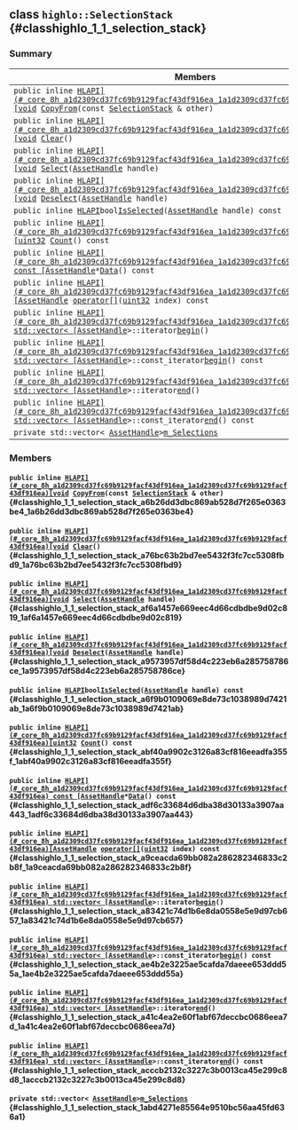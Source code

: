 ## class `highlo::SelectionStack` {#classhighlo_1_1_selection_stack}

### Summary

 Members                        | Descriptions                                
--------------------------------|---------------------------------------------
`public inline `[`HLAPI](#_core_8h_a1d2309cd37fc69b9129facf43df916ea_1a1d2309cd37fc69b9129facf43df916ea)[void`](#imgui__impl__opengl3__loader_8h_ac668e7cffd9e2e9cfee428b9b2f34fa7_1ac668e7cffd9e2e9cfee428b9b2f34fa7)` `[`CopyFrom`](#classhighlo_1_1_selection_stack_a6b26dd3dbc869ab528d7f265e0363be4_1a6b26dd3dbc869ab528d7f265e0363be4)`(const `[`SelectionStack`](#classhighlo_1_1_selection_stack)` & other)` | 
`public inline `[`HLAPI](#_core_8h_a1d2309cd37fc69b9129facf43df916ea_1a1d2309cd37fc69b9129facf43df916ea)[void`](#imgui__impl__opengl3__loader_8h_ac668e7cffd9e2e9cfee428b9b2f34fa7_1ac668e7cffd9e2e9cfee428b9b2f34fa7)` `[`Clear`](#classhighlo_1_1_selection_stack_a76bc63b2bd7ee5432f3fc7cc5308fbd9_1a76bc63b2bd7ee5432f3fc7cc5308fbd9)`()` | 
`public inline `[`HLAPI](#_core_8h_a1d2309cd37fc69b9129facf43df916ea_1a1d2309cd37fc69b9129facf43df916ea)[void`](#imgui__impl__opengl3__loader_8h_ac668e7cffd9e2e9cfee428b9b2f34fa7_1ac668e7cffd9e2e9cfee428b9b2f34fa7)` `[`Select`](#classhighlo_1_1_selection_stack_af6a1457e669eec4d66cdbdbe9d02c819_1af6a1457e669eec4d66cdbdbe9d02c819)`(`[`AssetHandle`](docs-api/api-highlo.md#namespacehighlo_aba67a82f16d09f36ba19647352617e58_1aba67a82f16d09f36ba19647352617e58)` handle)` | 
`public inline `[`HLAPI](#_core_8h_a1d2309cd37fc69b9129facf43df916ea_1a1d2309cd37fc69b9129facf43df916ea)[void`](#imgui__impl__opengl3__loader_8h_ac668e7cffd9e2e9cfee428b9b2f34fa7_1ac668e7cffd9e2e9cfee428b9b2f34fa7)` `[`Deselect`](#classhighlo_1_1_selection_stack_a9573957df58d4c223eb6a285758786ce_1a9573957df58d4c223eb6a285758786ce)`(`[`AssetHandle`](docs-api/api-highlo.md#namespacehighlo_aba67a82f16d09f36ba19647352617e58_1aba67a82f16d09f36ba19647352617e58)` handle)` | 
`public inline `[`HLAPI`](#_core_8h_a1d2309cd37fc69b9129facf43df916ea_1a1d2309cd37fc69b9129facf43df916ea)` bool `[`IsSelected`](#classhighlo_1_1_selection_stack_a6f9b0109069e8de73c1038989d7421ab_1a6f9b0109069e8de73c1038989d7421ab)`(`[`AssetHandle`](docs-api/api-highlo.md#namespacehighlo_aba67a82f16d09f36ba19647352617e58_1aba67a82f16d09f36ba19647352617e58)` handle) const` | 
`public inline `[`HLAPI](#_core_8h_a1d2309cd37fc69b9129facf43df916ea_1a1d2309cd37fc69b9129facf43df916ea)[uint32`](#_base_types_8h_a1134b580f8da4de94ca6b1de4d37975e_1a1134b580f8da4de94ca6b1de4d37975e)` `[`Count`](#classhighlo_1_1_selection_stack_abf40a9902c3126a83cf816eeadfa355f_1abf40a9902c3126a83cf816eeadfa355f)`() const` | 
`public inline `[`HLAPI](#_core_8h_a1d2309cd37fc69b9129facf43df916ea_1a1d2309cd37fc69b9129facf43df916ea) const [AssetHandle`](docs-api/api-highlo.md#namespacehighlo_aba67a82f16d09f36ba19647352617e58_1aba67a82f16d09f36ba19647352617e58)` * `[`Data`](#classhighlo_1_1_selection_stack_adf6c33684d6dba38d30133a3907aa443_1adf6c33684d6dba38d30133a3907aa443)`() const` | 
`public inline `[`HLAPI](#_core_8h_a1d2309cd37fc69b9129facf43df916ea_1a1d2309cd37fc69b9129facf43df916ea)[AssetHandle`](docs-api/api-highlo.md#namespacehighlo_aba67a82f16d09f36ba19647352617e58_1aba67a82f16d09f36ba19647352617e58)` `[`operator[]`](#classhighlo_1_1_selection_stack_a9ceacda69bb082a286282346833c2b8f_1a9ceacda69bb082a286282346833c2b8f)`(`[`uint32`](#_base_types_8h_a1134b580f8da4de94ca6b1de4d37975e_1a1134b580f8da4de94ca6b1de4d37975e)` index) const` | 
`public inline `[`HLAPI](#_core_8h_a1d2309cd37fc69b9129facf43df916ea_1a1d2309cd37fc69b9129facf43df916ea) std::vector< [AssetHandle`](docs-api/api-highlo.md#namespacehighlo_aba67a82f16d09f36ba19647352617e58_1aba67a82f16d09f36ba19647352617e58)` >::iterator `[`begin`](#classhighlo_1_1_selection_stack_a83421c74d1b6e8da0558e5e9d97cb657_1a83421c74d1b6e8da0558e5e9d97cb657)`()` | 
`public inline `[`HLAPI](#_core_8h_a1d2309cd37fc69b9129facf43df916ea_1a1d2309cd37fc69b9129facf43df916ea) std::vector< [AssetHandle`](docs-api/api-highlo.md#namespacehighlo_aba67a82f16d09f36ba19647352617e58_1aba67a82f16d09f36ba19647352617e58)` >::const_iterator `[`begin`](#classhighlo_1_1_selection_stack_ae4b2e3225ae5cafda7daeee653ddd55a_1ae4b2e3225ae5cafda7daeee653ddd55a)`() const` | 
`public inline `[`HLAPI](#_core_8h_a1d2309cd37fc69b9129facf43df916ea_1a1d2309cd37fc69b9129facf43df916ea) std::vector< [AssetHandle`](docs-api/api-highlo.md#namespacehighlo_aba67a82f16d09f36ba19647352617e58_1aba67a82f16d09f36ba19647352617e58)` >::iterator `[`end`](#classhighlo_1_1_selection_stack_a41c4ea2e60f1abf67deccbc0686eea7d_1a41c4ea2e60f1abf67deccbc0686eea7d)`()` | 
`public inline `[`HLAPI](#_core_8h_a1d2309cd37fc69b9129facf43df916ea_1a1d2309cd37fc69b9129facf43df916ea) std::vector< [AssetHandle`](docs-api/api-highlo.md#namespacehighlo_aba67a82f16d09f36ba19647352617e58_1aba67a82f16d09f36ba19647352617e58)` >::const_iterator `[`end`](#classhighlo_1_1_selection_stack_acccb2132c3227c3b0013ca45e299c8d8_1acccb2132c3227c3b0013ca45e299c8d8)`() const` | 
`private std::vector< `[`AssetHandle`](docs-api/api-highlo.md#namespacehighlo_aba67a82f16d09f36ba19647352617e58_1aba67a82f16d09f36ba19647352617e58)` > `[`m_Selections`](#classhighlo_1_1_selection_stack_1abd4271e85564e9510bc56aa45fd636a1) | 

### Members

#### `public inline `[`HLAPI](#_core_8h_a1d2309cd37fc69b9129facf43df916ea_1a1d2309cd37fc69b9129facf43df916ea)[void`](#imgui__impl__opengl3__loader_8h_ac668e7cffd9e2e9cfee428b9b2f34fa7_1ac668e7cffd9e2e9cfee428b9b2f34fa7)` `[`CopyFrom`](#classhighlo_1_1_selection_stack_a6b26dd3dbc869ab528d7f265e0363be4_1a6b26dd3dbc869ab528d7f265e0363be4)`(const `[`SelectionStack`](#classhighlo_1_1_selection_stack)` & other)` {#classhighlo_1_1_selection_stack_a6b26dd3dbc869ab528d7f265e0363be4_1a6b26dd3dbc869ab528d7f265e0363be4}

#### `public inline `[`HLAPI](#_core_8h_a1d2309cd37fc69b9129facf43df916ea_1a1d2309cd37fc69b9129facf43df916ea)[void`](#imgui__impl__opengl3__loader_8h_ac668e7cffd9e2e9cfee428b9b2f34fa7_1ac668e7cffd9e2e9cfee428b9b2f34fa7)` `[`Clear`](#classhighlo_1_1_selection_stack_a76bc63b2bd7ee5432f3fc7cc5308fbd9_1a76bc63b2bd7ee5432f3fc7cc5308fbd9)`()` {#classhighlo_1_1_selection_stack_a76bc63b2bd7ee5432f3fc7cc5308fbd9_1a76bc63b2bd7ee5432f3fc7cc5308fbd9}

#### `public inline `[`HLAPI](#_core_8h_a1d2309cd37fc69b9129facf43df916ea_1a1d2309cd37fc69b9129facf43df916ea)[void`](#imgui__impl__opengl3__loader_8h_ac668e7cffd9e2e9cfee428b9b2f34fa7_1ac668e7cffd9e2e9cfee428b9b2f34fa7)` `[`Select`](#classhighlo_1_1_selection_stack_af6a1457e669eec4d66cdbdbe9d02c819_1af6a1457e669eec4d66cdbdbe9d02c819)`(`[`AssetHandle`](docs-api/api-highlo.md#namespacehighlo_aba67a82f16d09f36ba19647352617e58_1aba67a82f16d09f36ba19647352617e58)` handle)` {#classhighlo_1_1_selection_stack_af6a1457e669eec4d66cdbdbe9d02c819_1af6a1457e669eec4d66cdbdbe9d02c819}

#### `public inline `[`HLAPI](#_core_8h_a1d2309cd37fc69b9129facf43df916ea_1a1d2309cd37fc69b9129facf43df916ea)[void`](#imgui__impl__opengl3__loader_8h_ac668e7cffd9e2e9cfee428b9b2f34fa7_1ac668e7cffd9e2e9cfee428b9b2f34fa7)` `[`Deselect`](#classhighlo_1_1_selection_stack_a9573957df58d4c223eb6a285758786ce_1a9573957df58d4c223eb6a285758786ce)`(`[`AssetHandle`](docs-api/api-highlo.md#namespacehighlo_aba67a82f16d09f36ba19647352617e58_1aba67a82f16d09f36ba19647352617e58)` handle)` {#classhighlo_1_1_selection_stack_a9573957df58d4c223eb6a285758786ce_1a9573957df58d4c223eb6a285758786ce}

#### `public inline `[`HLAPI`](#_core_8h_a1d2309cd37fc69b9129facf43df916ea_1a1d2309cd37fc69b9129facf43df916ea)` bool `[`IsSelected`](#classhighlo_1_1_selection_stack_a6f9b0109069e8de73c1038989d7421ab_1a6f9b0109069e8de73c1038989d7421ab)`(`[`AssetHandle`](docs-api/api-highlo.md#namespacehighlo_aba67a82f16d09f36ba19647352617e58_1aba67a82f16d09f36ba19647352617e58)` handle) const` {#classhighlo_1_1_selection_stack_a6f9b0109069e8de73c1038989d7421ab_1a6f9b0109069e8de73c1038989d7421ab}

#### `public inline `[`HLAPI](#_core_8h_a1d2309cd37fc69b9129facf43df916ea_1a1d2309cd37fc69b9129facf43df916ea)[uint32`](#_base_types_8h_a1134b580f8da4de94ca6b1de4d37975e_1a1134b580f8da4de94ca6b1de4d37975e)` `[`Count`](#classhighlo_1_1_selection_stack_abf40a9902c3126a83cf816eeadfa355f_1abf40a9902c3126a83cf816eeadfa355f)`() const` {#classhighlo_1_1_selection_stack_abf40a9902c3126a83cf816eeadfa355f_1abf40a9902c3126a83cf816eeadfa355f}

#### `public inline `[`HLAPI](#_core_8h_a1d2309cd37fc69b9129facf43df916ea_1a1d2309cd37fc69b9129facf43df916ea) const [AssetHandle`](docs-api/api-highlo.md#namespacehighlo_aba67a82f16d09f36ba19647352617e58_1aba67a82f16d09f36ba19647352617e58)` * `[`Data`](#classhighlo_1_1_selection_stack_adf6c33684d6dba38d30133a3907aa443_1adf6c33684d6dba38d30133a3907aa443)`() const` {#classhighlo_1_1_selection_stack_adf6c33684d6dba38d30133a3907aa443_1adf6c33684d6dba38d30133a3907aa443}

#### `public inline `[`HLAPI](#_core_8h_a1d2309cd37fc69b9129facf43df916ea_1a1d2309cd37fc69b9129facf43df916ea)[AssetHandle`](docs-api/api-highlo.md#namespacehighlo_aba67a82f16d09f36ba19647352617e58_1aba67a82f16d09f36ba19647352617e58)` `[`operator[]`](#classhighlo_1_1_selection_stack_a9ceacda69bb082a286282346833c2b8f_1a9ceacda69bb082a286282346833c2b8f)`(`[`uint32`](#_base_types_8h_a1134b580f8da4de94ca6b1de4d37975e_1a1134b580f8da4de94ca6b1de4d37975e)` index) const` {#classhighlo_1_1_selection_stack_a9ceacda69bb082a286282346833c2b8f_1a9ceacda69bb082a286282346833c2b8f}

#### `public inline `[`HLAPI](#_core_8h_a1d2309cd37fc69b9129facf43df916ea_1a1d2309cd37fc69b9129facf43df916ea) std::vector< [AssetHandle`](docs-api/api-highlo.md#namespacehighlo_aba67a82f16d09f36ba19647352617e58_1aba67a82f16d09f36ba19647352617e58)` >::iterator `[`begin`](#classhighlo_1_1_selection_stack_a83421c74d1b6e8da0558e5e9d97cb657_1a83421c74d1b6e8da0558e5e9d97cb657)`()` {#classhighlo_1_1_selection_stack_a83421c74d1b6e8da0558e5e9d97cb657_1a83421c74d1b6e8da0558e5e9d97cb657}

#### `public inline `[`HLAPI](#_core_8h_a1d2309cd37fc69b9129facf43df916ea_1a1d2309cd37fc69b9129facf43df916ea) std::vector< [AssetHandle`](docs-api/api-highlo.md#namespacehighlo_aba67a82f16d09f36ba19647352617e58_1aba67a82f16d09f36ba19647352617e58)` >::const_iterator `[`begin`](#classhighlo_1_1_selection_stack_ae4b2e3225ae5cafda7daeee653ddd55a_1ae4b2e3225ae5cafda7daeee653ddd55a)`() const` {#classhighlo_1_1_selection_stack_ae4b2e3225ae5cafda7daeee653ddd55a_1ae4b2e3225ae5cafda7daeee653ddd55a}

#### `public inline `[`HLAPI](#_core_8h_a1d2309cd37fc69b9129facf43df916ea_1a1d2309cd37fc69b9129facf43df916ea) std::vector< [AssetHandle`](docs-api/api-highlo.md#namespacehighlo_aba67a82f16d09f36ba19647352617e58_1aba67a82f16d09f36ba19647352617e58)` >::iterator `[`end`](#classhighlo_1_1_selection_stack_a41c4ea2e60f1abf67deccbc0686eea7d_1a41c4ea2e60f1abf67deccbc0686eea7d)`()` {#classhighlo_1_1_selection_stack_a41c4ea2e60f1abf67deccbc0686eea7d_1a41c4ea2e60f1abf67deccbc0686eea7d}

#### `public inline `[`HLAPI](#_core_8h_a1d2309cd37fc69b9129facf43df916ea_1a1d2309cd37fc69b9129facf43df916ea) std::vector< [AssetHandle`](docs-api/api-highlo.md#namespacehighlo_aba67a82f16d09f36ba19647352617e58_1aba67a82f16d09f36ba19647352617e58)` >::const_iterator `[`end`](#classhighlo_1_1_selection_stack_acccb2132c3227c3b0013ca45e299c8d8_1acccb2132c3227c3b0013ca45e299c8d8)`() const` {#classhighlo_1_1_selection_stack_acccb2132c3227c3b0013ca45e299c8d8_1acccb2132c3227c3b0013ca45e299c8d8}

#### `private std::vector< `[`AssetHandle`](docs-api/api-highlo.md#namespacehighlo_aba67a82f16d09f36ba19647352617e58_1aba67a82f16d09f36ba19647352617e58)` > `[`m_Selections`](#classhighlo_1_1_selection_stack_1abd4271e85564e9510bc56aa45fd636a1) {#classhighlo_1_1_selection_stack_1abd4271e85564e9510bc56aa45fd636a1}

